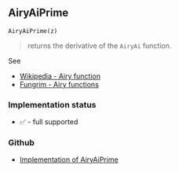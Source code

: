 ## AiryAiPrime

```
AiryAiPrime(z)
```

> returns the derivative of the `AiryAi` function.

See
* [Wikipedia - Airy function](https://en.wikipedia.org/wiki/Airy_function)
* [Fungrim - Airy functions](http://fungrim.org/topic/Airy_functions/)







### Implementation status

* &#x2705; - full supported

### Github

* [Implementation of AiryAiPrime](https://github.com/axkr/symja_android_library/blob/master/symja_android_library/matheclipse-core/src/main/java/org/matheclipse/core/builtin/BesselFunctions.java#L114) 
